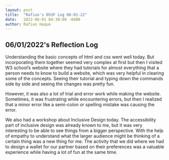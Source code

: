 ```yaml
---
layout: post
title:  "Rafiun's DSSF Log 06-01-22"
date:   2022-06-01 04:30:00 -0400
author: Rafiun Haque
---
```

## 06/01/2022's Reflection Log

Understanding the basic concepts of html and css went well today. But incorporating them together seemed very complex at first but then I visited W3 school’s website where they had tutorials for almost everything that a person needs to know to build a website, which was very helpful in clearing some of the concepts. Seeing their tutorial and typing down the commands side by side and seeing the changes was pretty fun.

However, it was also a lot of trial and error work while making the website. Sometimes, it was frustrating while encountering errors, but then I realized that a minor error like a semi-colon or spelling mistake was causing the error.

We also had a workshop about Inclusive Design today. The accessibility part of inclusive design was already known to me, but it was very interesting to be able to see things from a bigger perspective. With the help of empathy to understand what the larger audience might be thinking of a certain thing was a new thing for me. The activity that we did where we had to design a wallet for our partner based on their preferences was a valuable experience while having a lot of fun at the same time.
